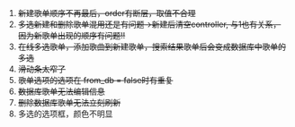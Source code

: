 1. ~~新建歌单顺序不再最后，order有断层，取值不合理~~
2. ~~多选新建和删除歌单混用还是有问题->新建后清空controller, 与1也有关系，因为新歌单出现的顺序有问题!!~~
3. ~~在线多选歌单，添加歌曲到新建歌单，搜索结果歌单后会变成数据库中歌单的多选~~
4. ~~滑动条太窄了~~
5. ~~歌单选项的选项在 from_db = false时有重复~~
6. ~~数据库歌单无法编辑信息~~
7. ~~删除数据库歌单无法立刻刷新~~
8. 多选的选项框，颜色不明显